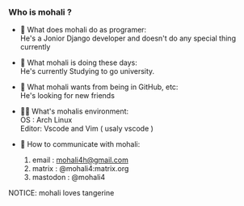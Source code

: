 ### Who is mohali ?

<!--
**mohali4/mohali4** is a ✨ _special_ ✨ repository because its `README.md` (this file) appears on your GitHub profile.

Here are some ideas to get you started:
-->

- 🧐 What does mohali do as programer:<br>
   He's a Jonior Django developer and doesn't do any special thing currently<br>

- 🔭 What mohali is doing these days: <br>
    He's currently Studying to go university.<br>

- 🌹 What mohali wants from being in GitHub, etc: <br>
    He's looking for new friends<br>

- 👩‍💻 What's mohalis environment: <br>
   OS : Arch Linux <br>
   Editor: Vscode and Vim ( usaly vscode )<br>


- 📡 How to communicate with mohali:<br>
    1) email    : mohali4h@gmail.com
    2) matrix   : @mohali4:matrix.org
    3) mastodon  : @mohali4

NOTICE: mohali loves tangerine
